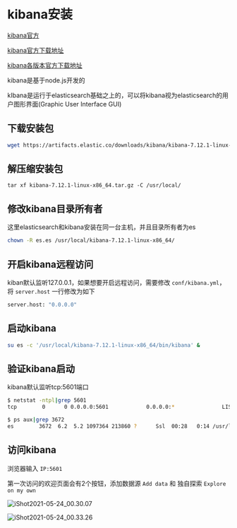 # kibana安装



[kibana官方](https://www.elastic.co/cn/kibana)

[kibana官方下载地址](https://www.elastic.co/cn/downloads/kibana)

[kibana各版本官方下载地址](https://www.elastic.co/cn/downloads/past-releases#kibana)



kibana是基于node.js开发的

kIbana是运行于elasticsearch基础之上的，可以将kibana视为elasticsearch的用户图形界面(Graphic User Interface GUI)





## 下载安装包

```sh
wget https://artifacts.elastic.co/downloads/kibana/kibana-7.12.1-linux-x86_64.tar.gz
```



## 解压缩安装包

```
tar xf kibana-7.12.1-linux-x86_64.tar.gz -C /usr/local/
```





## 修改kibana目录所有者

这里elasticsearch和kibana安装在同一台主机，并且目录所有者为es

```sh
chown -R es.es /usr/local/kibana-7.12.1-linux-x86_64/
```



## 开启kibana远程访问

kiban默认监听127.0.0.1，如果想要开启远程访问，需要修改 `conf/kibana.yml`，将 `server.host` 一行修改为如下

```sh
server.host: "0.0.0.0"
```



## 启动kibana

```sh
su es -c '/usr/local/kibana-7.12.1-linux-x86_64/bin/kibana' &
```



## 验证kibana启动

kibana默认监听tcp:5601端口

```sh
$ netstat -ntpl|grep 5601
tcp        0      0 0.0.0.0:5601            0.0.0.0:*               LISTEN      3672/node           

$ ps aux|grep 3672
es        3672  6.2  5.2 1097364 213860 ?      Ssl  00:28   0:14 /usr/local/kibana-7.12.1-linux-x86_64/bin/../node/bin/node /usr/local/kibana-7.12.1-linux-x86_64/bin/../src/cli/dist
```





## 访问kibana

浏览器输入 `IP:5601`

第一次访问的欢迎页面会有2个按钮，添加数据源 `Add data` 和 独自探索 `Explore on my own` 

![iShot2021-05-24_00.30.07](https://gitea.pptfz.cn/pptfz/picgo-images/raw/branch/master/img/iShot2021-05-24_00.30.07.png)



![iShot2021-05-24_00.33.26](https://gitea.pptfz.cn/pptfz/picgo-images/raw/branch/master/img/iShot2021-05-24_00.33.26.png)

